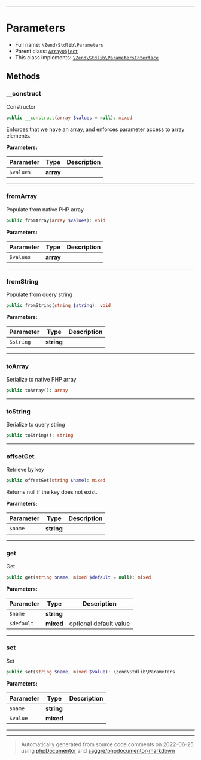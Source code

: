 ***

# Parameters





* Full name: `\Zend\Stdlib\Parameters`
* Parent class: [`ArrayObject`](../../ArrayObject.md)
* This class implements:
[`\Zend\Stdlib\ParametersInterface`](./ParametersInterface.md)




## Methods


### __construct

Constructor

```php
public __construct(array $values = null): mixed
```

Enforces that we have an array, and enforces parameter access to array
elements.






**Parameters:**

| Parameter | Type | Description |
|-----------|------|-------------|
| `$values` | **array** |  |




***

### fromArray

Populate from native PHP array

```php
public fromArray(array $values): void
```








**Parameters:**

| Parameter | Type | Description |
|-----------|------|-------------|
| `$values` | **array** |  |




***

### fromString

Populate from query string

```php
public fromString(string $string): void
```








**Parameters:**

| Parameter | Type | Description |
|-----------|------|-------------|
| `$string` | **string** |  |




***

### toArray

Serialize to native PHP array

```php
public toArray(): array
```











***

### toString

Serialize to query string

```php
public toString(): string
```











***

### offsetGet

Retrieve by key

```php
public offsetGet(string $name): mixed
```

Returns null if the key does not exist.






**Parameters:**

| Parameter | Type | Description |
|-----------|------|-------------|
| `$name` | **string** |  |




***

### get

Get

```php
public get(string $name, mixed $default = null): mixed
```








**Parameters:**

| Parameter | Type | Description |
|-----------|------|-------------|
| `$name` | **string** |  |
| `$default` | **mixed** | optional default value |




***

### set

Set

```php
public set(string $name, mixed $value): \Zend\Stdlib\Parameters
```








**Parameters:**

| Parameter | Type | Description |
|-----------|------|-------------|
| `$name` | **string** |  |
| `$value` | **mixed** |  |




***


***
> Automatically generated from source code comments on 2022-06-25 using [phpDocumentor](http://www.phpdoc.org/) and [saggre/phpdocumentor-markdown](https://github.com/Saggre/phpDocumentor-markdown)
